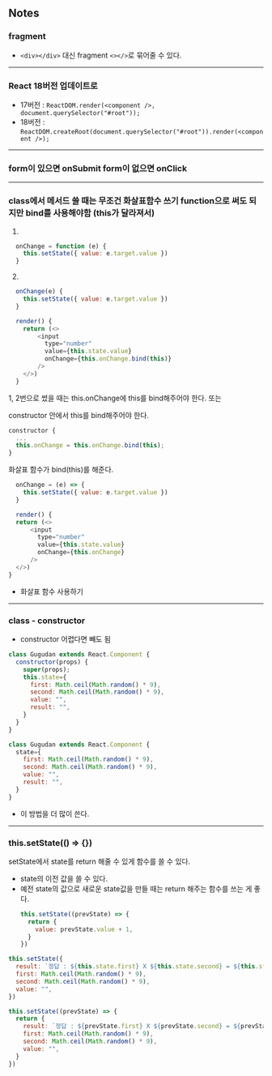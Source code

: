## Notes

### fragment
  - `<div></div>` 대신 fragment `<></>`로 묶어줄 수 있다.
___

### React 18버전 업데이트로
  - 17버전 : `ReactDOM.render(<component />, document.querySelector("#root"));`
  - 18버전 : `ReactDOM.createRoot(document.querySelector("#root")).render(<component />);`
___


### form이 있으면 onSubmit form이 없으면 onClick
___


### class에서 메서드 쓸 때는 무조건 화살표함수 쓰기 function으로 써도 되지만 bind를 사용해야함 (this가 달라져서)

1. 
```js
  onChange = function (e) {
    this.setState({ value: e.target.value })
  }
```
2. 
```js
  onChange(e) {
    this.setState({ value: e.target.value })
  }
```
```js
  render() {
    return (<>
        <input
          type="number"
          value={this.state.value}
          onChange={this.onChange.bind(this)}
        />
    </>)
  }
```
1, 2번으로 썼을 때는 this.onChange에 this를 bind해주어야 한다. 또는  

constructor 안에서 this를 bind해주어야 한다.
```js
constructor {
  ...
  this.onChange = this.onChange.bind(this);
}
```

화살표 함수가 bind(this)를 해준다.

```js
  onChange = (e) => {
    this.setState({ value: e.target.value })
  }

  render() {
  return (<>
      <input
        type="number"
        value={this.state.value}
        onChange={this.onChange}
      />
  </>)
}
```
- 화살표 함수 사용하기
___


### class - constructor
- constructor 어렵다면 빼도 됨

```js
class Gugudan extends React.Component {
  constructor(props) {
    super(props);
    this.state={
      first: Math.ceil(Math.random() * 9),
      second: Math.ceil(Math.random() * 9),
      value: "",
      result: "",
    }
  }
}
```


```js
class Gugudan extends React.Component {
  state={
    first: Math.ceil(Math.random() * 9),
    second: Math.ceil(Math.random() * 9),
    value: "",
    result: "",
  }
}
```
- 이 방법을 더 많이 쓴다.
---

### this.setState(() => {})
setState에서 state를 return 해줄 수 있게 함수를 쓸 수 있다.
- state의 이전 값을 쓸 수 있다.
- 예전 state의 값으로 새로운 state값을 만들 때는 return 해주는 함수를 쓰는 게 좋다.
  ```js
  this.setState((prevState) => {
    return {
      value: prevState.value + 1,
    }
  })


```js
this.setState({
  result: `정답 : ${this.state.first} X ${this.state.second} = ${this.state.value}`,
  first: Math.ceil(Math.random() * 9),
  second: Math.ceil(Math.random() * 9),
  value: "",
})
```
```js
this.setState((prevState) => {
  return {
    result: `정답 : ${prevState.first} X ${prevState.second} = ${prevState.value}`,
    first: Math.ceil(Math.random() * 9),
    second: Math.ceil(Math.random() * 9),
    value: "",
  }
})
```

